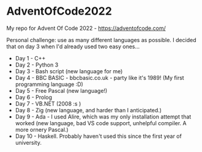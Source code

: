 # AdventOfCode2022

My repo for Advent Of Code 2022 - https://adventofcode.com/

Personal challenge: use as many different languages as possible. I decided that on day 3 when I'd already used two easy ones...

+ Day 1 - C++
+ Day 2 - Python 3
+ Day 3 - Bash script (new language for me)
+ Day 4 - BBC BASIC - bbcbasic.co.uk - party like it's 1989! (My first programming language :D)
+ Day 5 - Free Pascal (new language!)
+ Day 6 - Prolog
+ Day 7 - VB.NET (2008 :s )
+ Day 8 - Zig (new language, and harder than I anticipated.)
+ Day 9 - Ada - I used Alire, which was my only installation attempt that worked (new language, bad VS code support, unhelpful compiler. A more ornery Pascal.)
+ Day 10 - Haskell. Probably haven't used this since the first year of university.
